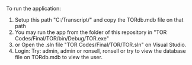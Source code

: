 To run the application:
1. Setup this path "C:/Transcript/" and copy the TORdb.mdb file on that path
2. You may run the app from the folder of this repository in "TOR Codes/Final/TOR/bin/Debug/TOR.exe"
3. or Open the .sln file "TOR Codes/Final/TOR/TOR.sln" on Visual Studio.
4. Login: Try: admin, admin or ronsell, ronsell or try to view the database file on TORdb.mdb to view the user.
